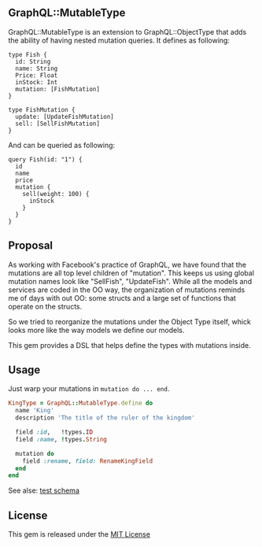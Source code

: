 ## GraphQL::MutableType

GraphQL::MutableType is an extension to GraphQL::ObjectType that adds the ability of having nested mutation queries.
It defines as following:

```
type Fish {
  id: String
  name: String
  Price: Float
  inStock: Int
  mutation: [FishMutation]
}
```

```
type FishMutation {
  update: [UpdateFishMutation]
  sell: [SellFishMutation]
}
```

And can be queried as following:

```
query Fish(id: "1") {
  id
  name
  price
  mutation {
    sell(weight: 100) {
      inStock
    }
  }
}
```

## Proposal

As working with Facebook's practice of GraphQL, we have found that the mutations are all top level children of "mutation". This keeps us using global mutation names look like "SellFish", "UpdateFish". While all the models and services are coded in the OO way, the organization of mutations reminds me of days with out OO: some structs and a large set of functions that operate on the structs.

So we tried to reorganize the mutations under the Object Type itself, whick looks more like the way models we define our models.

This gem provides a DSL that helps define the types with mutations inside.

## Usage

Just warp your mutations in ```mutation do ... end```.

```ruby
KingType = GraphQL::MutableType.define do
  name 'King'
  description 'The title of the ruler of the kingdom'

  field :id,   !types.ID
  field :name, !types.String

  mutation do
    field :rename, field: RenameKingField
  end
end
```

See alse: [test schema](spec/support/francia_kings_app.rb)

## License

This gem is released under the [MIT License](MIT-LICENSE)